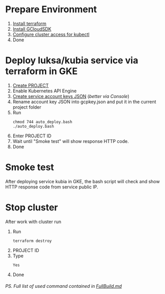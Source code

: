 # Prepare Environment
1. [Install terraform](https://learn.hashicorp.com/tutorials/terraform/install-cli)
2. [Install GCloudSDK](https://cloud.google.com/sdk/docs/install)
3. [Configure cluster access for kubectl](https://cloud.google.com/kubernetes-engine/docs/how-to/cluster-access-for-kubectl)
4. Done

# Deploy luksa/kubia service via terraform in GKE
1. [Create PROJECT](https://cloud.google.com/resource-manager/docs/creating-managing-projects)
2. Enable Kubernetes API Engine
3. [Create service account keys JSON](https://cloud.google.com/iam/docs/creating-managing-service-account-keys#iam-service-account-keys-create-console)
(*better via Console*)
3. Rename account key JSON into gcpkey.json and put it in the current project folder
4. Run
   ```
   chmod 744 auto_deploy.bash
   ./auto_deploy.bash
   ```
5. Enter PROJECT ID
6. Wait until "Smoke test" will show response HTTP code.
7. Done

# Smoke test
After deploying service kubia in GKE, the bash script will check and show HTTP response code from service public IP.

  # Stop cluster
  After work with cluster run
1. Run
   ```
   terraform destroy
   ```
2. PROJECT ID
3. Type
   ```
   Yes
   ```
4. Done

###### PS. Full list of used command contained in [FullBuild.md](https://github.com/MiraD1n/gke_kubiaservice_mpolishchuk/blob/main/FullBuild.md)
